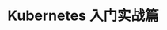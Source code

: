 # Kubernetes 入门实战篇

<!--
## Todo

1. Kubernetes 简介
   1. Kubernetes 是什么？
   2. Kubernetes 不是什么？
2. Kubernetes 架构、组件、集群
3. Kubernetes 常用对象/基本对象
   1. Pod
   2. Deployment
   3. StatefulSet
   4. Service （Headless） 与 Endpoints
   5. Namespace
4. Example
   1. Pod
      1. 部署：
         1. YAML & JSON（YAML 可以注释）
         2. kubectl apply -f & kubectl create -f
      2. 查看：kubectl get pod/<xxx>
      3. 日志：kubectl logs -f <xxx>
      4. 描述：kubectl describe pod/<xxx>
      5. 执行命令：kubectl exec pod/<xxx> ps aux
      6. 对比 kubectl 命令和 docker 命令
      7. 最后删除：kubectl delete ...
   2. Deployment
      1. 部署 kubectl apply -f
      2. 属性：多副本、Pod 带多标签
      3. 尝试删除一个 Pod 查看恢复能力
      4. 最后指出可以用 kubectl run 代替
   3. Service
      1. 为 “步骤 2” 部署的 Deployment 中的 Pod 创建 Service：kubectl apply -f
      2. 简述 Type？
      3. targetPort 可以是 Pod 的 containers[].ports[].name 或 containers[].ports[].containerPort
      4. 扩容 kubectl scale（kubectl apply -f）-> Service 会自动关联新增的 Pod
      5. 最后指出可以用 kubectl expose 代替上面的步骤
-->